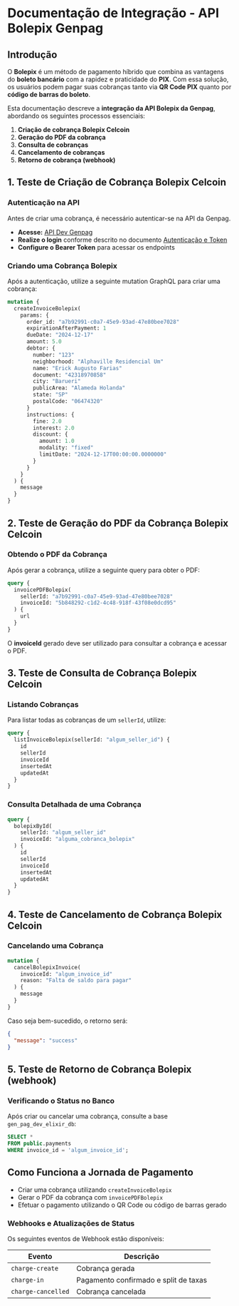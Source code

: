 # Documentação de Integração - API Bolepix Genpag

## Introdução

O **Bolepix** é um método de pagamento híbrido que combina as vantagens do **boleto bancário** com a rapidez e praticidade do **PIX**. Com essa solução, os usuários podem pagar suas cobranças tanto via **QR Code PIX** quanto por **código de barras do boleto**.

Esta documentação descreve a **integração da API Bolepix da Genpag**, abordando os seguintes processos essenciais:

1. **Criação de cobrança Bolepix Celcoin**
2. **Geração do PDF da cobrança**
3. **Consulta de cobranças**
4. **Cancelamento de cobranças**
5. **Retorno de cobrança (webhook)**

## 1. Teste de Criação de Cobrança Bolepix Celcoin

### Autenticação na API

Antes de criar uma cobrança, é necessário autenticar-se na API da Genpag.

- **Acesse:** [API Dev Genpag](https://api-dev.gen.com.br/graphql)
- **Realize o login** conforme descrito no documento [Autenticação e Token](https://www.notion.so/teste_chamadas_mostqi-12ffeb246d1d805faf70f3dfd321da4e?pvs=21)
- **Configure o Bearer Token** para acessar os endpoints

### Criando uma Cobrança Bolepix

Após a autenticação, utilize a seguinte mutation GraphQL para criar uma cobrança:

```graphql
mutation {
  createInvoiceBolepix(
    params: {
      order_id: "a7b92991-c0a7-45e9-93ad-47e80bee7028"
      expirationAfterPayment: 1
      dueDate: "2024-12-17"
      amount: 5.0
      debtor: {
        number: "123"
        neighborhood: "Alphaville Residencial Um"
        name: "Erick Augusto Farias"
        document: "42318970858"
        city: "Barueri"
        publicArea: "Alameda Holanda"
        state: "SP"
        postalCode: "06474320"
      }
      instructions: {
        fine: 2.0
        interest: 2.0
        discount: {
          amount: 1.0
          modality: "fixed"
          limitDate: "2024-12-17T00:00:00.0000000"
        }
      }
    }
  ) {
    message
  }
}
```

## 2. Teste de Geração do PDF da Cobrança Bolepix Celcoin

### Obtendo o PDF da Cobrança

Após gerar a cobrança, utilize a seguinte query para obter o PDF:

```graphql
query {
  invoicePDFBolepix(
    sellerId: "a7b92991-c0a7-45e9-93ad-47e80bee7028"
    invoiceId: "5b848292-c1d2-4c48-918f-43f08e0dcd95"
  ) {
    url
  }
}
```

O **invoiceId** gerado deve ser utilizado para consultar a cobrança e acessar o PDF.

## 3. Teste de Consulta de Cobrança Bolepix Celcoin

### Listando Cobranças

Para listar todas as cobranças de um `sellerId`, utilize:

```graphql
query {
  listInvoiceBolepix(sellerId: "algum_seller_id") {
    id
    sellerId
    invoiceId
    insertedAt
    updatedAt
  }
}
```

### Consulta Detalhada de uma Cobrança

```graphql
query {
  bolepixById(
    sellerId: "algum_seller_id"
    invoiceId: "alguma_cobranca_bolepix"
  ) {
    id
    sellerId
    invoiceId
    insertedAt
    updatedAt
  }
}
```

## 4. Teste de Cancelamento de Cobrança Bolepix Celcoin

### Cancelando uma Cobrança

```graphql
mutation {
  cancelBolepixInvoice(
    invoiceId: "algum_invoice_id"
    reason: "Falta de saldo para pagar"
  ) {
    message
  }
}
```

Caso seja bem-sucedido, o retorno será:

```json
{
  "message": "success"
}
```

## 5. Teste de Retorno de Cobrança Bolepix (webhook)

### Verificando o Status no Banco

Após criar ou cancelar uma cobrança, consulte a base `gen_pag_dev_elixir_db`:

```sql
SELECT *
FROM public.payments
WHERE invoice_id = 'algum_invoice_id';
```

## Como Funciona a Jornada de Pagamento

- Criar uma cobrança utilizando `createInvoiceBolepix`
- Gerar o PDF da cobrança com `invoicePDFBolepix`
- Efetuar o pagamento utilizando o QR Code ou código de barras gerado

### Webhooks e Atualizações de Status

Os seguintes eventos de Webhook estão disponíveis:

| Evento             | Descrição                             |
| ------------------ | ------------------------------------- |
| `charge-create`    | Cobrança gerada                       |
| `charge-in`        | Pagamento confirmado e split de taxas |
| `charge-cancelled` | Cobrança cancelada                    |
